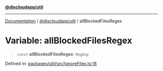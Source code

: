 [**@discloudapp/util**](../README.md)

***

[Documentation](../../../packages.md) / [@discloudapp/util](../README.md) / allBlockedFilesRegex

# Variable: allBlockedFilesRegex

> `const` **allBlockedFilesRegex**: `RegExp`

Defined in: [packages/util/src/IgnoreFiles.ts:18](https://github.com/discloud/discloud.app/blob/1458affc9a022eb2fc5fe37e7b3b002130b2fdad/packages/util/src/IgnoreFiles.ts#L18)
